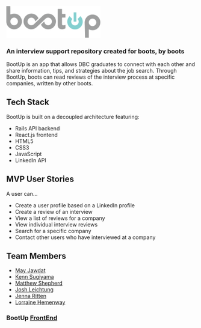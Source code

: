 <img src="https://github.com/DBC-BootUp/BootUp-API/blob/development/BootUpLogo2.png" width="250" />

### An interview support repository created for boots, by boots
BootUp is an app that allows DBC graduates to connect with each other and share information, tips, and strategies about the job search. Through BootUp, boots can read reviews of the interview process at specific companies, written by other boots.

## Tech Stack
BootUp is built on a decoupled architecture featuring:
* Rails API backend
* React.js frontend
* HTML5
* CSS3
* JavaScript
* LinkedIn API

## MVP User Stories
A user can...
* Create a user profile based on a LinkedIn profile
* Create a review of an interview
* View a list of reviews for a company
* View individual interview reviews
* Search for a specific company
* Contact other users who have interviewed at a company

## Team Members

* [May Jawdat](https://github.com/mayjawdat)
* [Kenn Sugiyama](https://github.com/KennSugiyama)
* [Matthew Shepherd](https://github.com/MatthewShepherd)
* [Josh Leichtung](https://github.com/joshleichtung)
* [Jenna Ritten](https://github.com/jritten)
* [Lorraine Hemenway](https://github.com/flash00)



### BootUp [FrontEnd](https://github.com/DBC-BootUp/BootUp-REACT-FrontEnd/)
